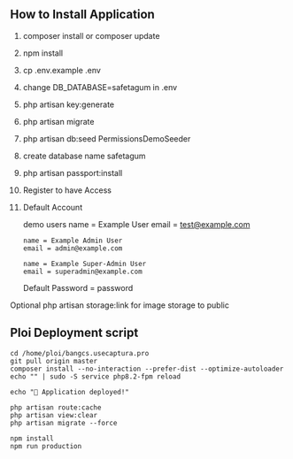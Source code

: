 ## How to Install Application

1.  composer install or composer update

2.  npm install

3.  cp .env.example .env

4.  change DB_DATABASE=safetagum in .env

5.  php artisan key:generate

6.  php artisan migrate

7.  php artisan db:seed PermissionsDemoSeeder

8.  create database name safetagum

9.  php artisan passport:install

10. Register to have Access

11. Default Account

    demo users
    name = Example User
    email = test@example.com

        name = Example Admin User
        email = admin@example.com

        name = Example Super-Admin User
        email = superadmin@example.com

    Default Password = password

Optional
php artisan storage:link for image storage to public

## Ploi Deployment script
```
cd /home/ploi/bangcs.usecaptura.pro
git pull origin master
composer install --no-interaction --prefer-dist --optimize-autoloader
echo "" | sudo -S service php8.2-fpm reload

echo "🚀 Application deployed!"

php artisan route:cache
php artisan view:clear
php artisan migrate --force

npm install
npm run production
```

